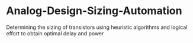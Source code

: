 # Analog-Design-Sizing-Automation
Determining the sizing of transistors using heuristic algorithms and logical effort to obtain optimal delay and power 
